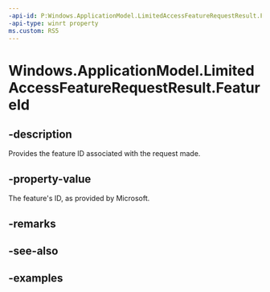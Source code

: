 ```yaml
---
-api-id: P:Windows.ApplicationModel.LimitedAccessFeatureRequestResult.FeatureId
-api-type: winrt property
ms.custom: RS5
---
```


<!-- Property syntax.
public string FeatureId { get; }
-->

# Windows.ApplicationModel.LimitedAccessFeatureRequestResult.FeatureId

## -description

Provides the feature ID associated with the request made.

## -property-value

The feature's ID, as provided by Microsoft.

## -remarks

## -see-also

## -examples

